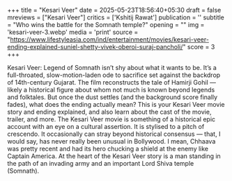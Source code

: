 +++
title = "Kesari Veer"
date = 2025-05-23T18:56:40+05:30
draft = false
mreviews = ["Kesari Veer"]
critics = ['Kshitij Rawat']
publication = ''
subtitle = "Who wins the battle for the Somnath temple?"
opening = ""
img = 'kesari-veer-3.webp'
media = 'print'
source = "https://www.lifestyleasia.com/ind/entertainment/movies/kesari-veer-ending-explained-suniel-shetty-vivek-oberoi-suraj-pancholi/"
score = 3
+++

Kesari Veer: Legend of Somnath isn’t shy about what it wants to be. It’s a full-throated, slow-motion-laden ode to sacrifice set against the backdrop of 14th-century Gujarat. The film reconstructs the tale of Hamirji Gohil — likely a historical figure about whom not much is known beyond legends and folktales. But once the dust settles (and the background score finally fades), what does the ending actually mean? This is your Kesari Veer movie story and ending explained, and also learn about the cast of the movie, trailer, and more. The Kesari Veer movie is something of a historical epic account with an eye on a cultural assertion. It is stylised to a pitch of crescendo. It occasionally can stray beyond historical consensus — that, I would say, has never really been unusual in Bollywood. I mean, Chhaava was pretty recent and had its hero chucking a shield at the enemy like Captain America. At the heart of the Kesari Veer story is a man standing in the path of an invading army and an important Lord Shiva temple (Somnath).
